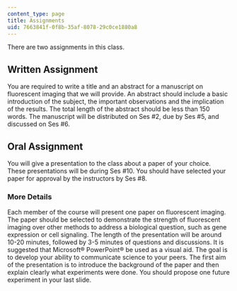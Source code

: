 ```yaml
---
content_type: page
title: Assignments
uid: 7663841f-0f8b-35af-8078-29c0ce1880a8
---
```


There are two assignments in this class.

Written Assignment
------------------

You are required to write a title and an abstract for a manuscript on fluorescent imaging that we will provide. An abstract should include a basic introduction of the subject, the important observations and the implication of the results. The total length of the abstract should be less than 150 words. The manuscript will be distributed on Ses #2, due by Ses #5, and discussed on Ses #6.

Oral Assignment
---------------

You will give a presentation to the class about a paper of your choice. These presentations will be during Ses #10. You should have selected your paper for approval by the instructors by Ses #8.

### More Details

Each member of the course will present one paper on fluorescent imaging. The paper should be selected to demonstrate the strength of fluorescent imaging over other methods to address a biological question, such as gene expression or cell signaling. The length of the presentation will be around 10-20 minutes, followed by 3-5 minutes of questions and discussions. It is suggested that Microsoft® PowerPoint® be used as a visual aid. The goal is to develop your ability to communicate science to your peers. The first aim of the presentation is to introduce the background of the paper and then explain clearly what experiments were done. You should propose one future experiment in your last slide.